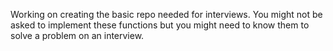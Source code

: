 Working on creating the basic repo needed for interviews. You might not be asked to implement these functions
but you might need to know them to solve a problem on an interview.
